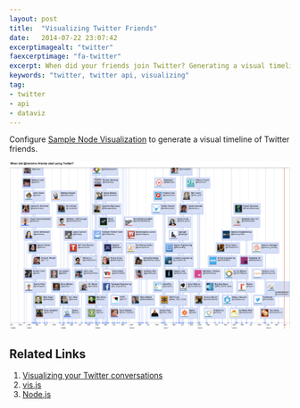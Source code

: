 ```yaml
---
layout: post
title:  "Visualizing Twitter Friends"
date:   2014-07-22 23:07:42
excerptimagealt: "twitter"
faexcerptimage: "fa-twitter" 
excerpt: When did your friends join Twitter? Generating a visual timeline using Node.js &amp; vis.js 
keywords: "twitter, twitter api, visualizing"
tag: 
- twitter 
- api
- dataviz
---
```

Configure <a href="https://github.com/twitterdev/sample-node-visualizations">Sample Node Visualization</a> to generate 
a visual timeline of Twitter friends. 

<img src="/pics/harishvc-friends.png" width="850"/>

## Related Links
1. <a href="https://blog.twitter.com/2014/visualizing-your-twitter-conversations">Visualizing your Twitter conversations</a>
2. <a href="http://visjs.org">vis.js</a>
3. <a href="http://nodejs.org">Node.js</a>



